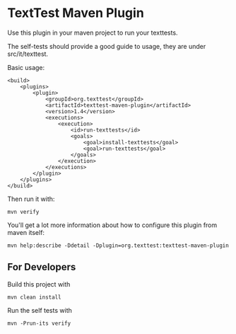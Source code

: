 TextTest Maven Plugin
=====================

Use this plugin in your maven project to run your texttests.

The self-tests should provide a good guide to usage, they are under src/it/texttest.

Basic usage:

	<build>
        <plugins>
            <plugin>
                <groupId>org.texttest</groupId>
                <artifactId>texttest-maven-plugin</artifactId>
                <version>1.4</version>
                <executions>
                    <execution>
                        <id>run-texttests</id>
                        <goals>
                            <goal>install-texttests</goal>
                            <goal>run-texttests</goal>
                        </goals>
                    </execution>
                </executions>
            </plugin>
        </plugins>
    </build>

Then run it with:

	mvn verify

You'll get a lot more information about how to configure this plugin from maven itself:

	mvn help:describe -Ddetail -Dplugin=org.texttest:texttest-maven-plugin


For Developers
--------------

Build this project with

    mvn clean install

Run the self tests with

    mvn -Prun-its verify


